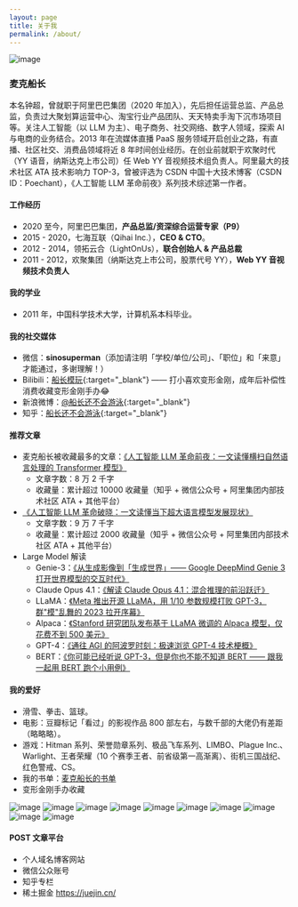 ```yaml
---
layout: page
title: 关于我
permalink: /about/
---
```


![image](/img/about/avatar.jpg)

### 麦克船长

本名钟超，曾就职于阿里巴巴集团（2020 年加入），先后担任运营总监、产品总监，负责过大聚划算运营中心、淘宝行业产品团队、天天特卖手淘下沉市场项目等。关注人工智能（以 LLM 为主）、电子商务、社交网络、数字人领域，探索 AI 与电商的业务结合。2013 年在流媒体直播 PaaS 服务领域开启创业之路，有直播、社区社交、消费品领域将近 8 年时间创业经历。在创业前就职于欢聚时代（YY 语音，纳斯达克上市公司）任 Web YY 音视频技术组负责人。阿里最大的技术社区 ATA 技术影响力 TOP-3，曾被评选为 CSDN 中国十大技术博客（CSDN ID：Poechant），《人工智能 LLM 革命前夜》系列技术综述第一作者。

#### 工作经历

* 2020 至今，阿里巴巴集团，**产品总监/资深综合运营专家（P9）**
* 2015 - 2020，七海互联（Qihai Inc.），**CEO & CTO**。
* 2012 - 2014，领拓云合（LightOnUs），**联合创始人 & 产品总裁**
* 2011 - 2012，欢聚集团（纳斯达克上市公司，股票代号 YY），**Web YY 音视频技术负责人**

#### 我的学业

* 2011 年，中国科学技术大学，计算机系本科毕业。

#### 我的社交媒体

* 微信：**sinosuperman**（添加请注明「学校/单位/公司」、「职位」和「来意」才能通过，多谢理解！）
* Bilibili：[<u>船长模玩</u>](https://space.bilibili.com/482553760){:target="_blank"} —— 打小喜欢变形金刚，成年后补偿性消费收藏变形金刚手办😂
* 新浪微博：[<u>@船长还不会游泳</u>](http://weibo.com/lauginhom){:target="_blank"}
* 知乎：[<u>船长还不会游泳</u>](https://www.zhihu.com/people/poechant){:target="_blank"}

#### 推荐文章

* 麦克船长被收藏最多的文章：[《人工智能 LLM 革命前夜：一文读懂横扫自然语言处理的 Transformer 模型》](https://www.mikecaptain.com/2023/01/22/captain-aigc-1-transformer/)
	* 文章字数：8 万 2 千字
	* 收藏量：累计超过 10000 收藏量（知乎 + 微信公众号 + 阿里集团内部技术社区 ATA + 其他平台）
* [《人工智能 LLM 革命破晓：一文读懂当下超大语言模型发展现状》](https://www.mikecaptain.com/2023/03/06/captain-aigc-2-llm/)
	* 文章字数：9 万 7 千字
	* 收藏量：累计超过 2000 收藏量（知乎 + 微信公众号 + 阿里集团内部技术社区 ATA + 其他平台）
* Large Model 解读
	* Genie-3：[《从生成影像到「生成世界」—— Google DeepMind Genie 3 打开世界模型的交互时代》](https://www.mikecaptain.com/2025/08/06/genie-3/)
	* Claude Opus 4.1：[《解读 Claude Opus 4.1：混合推理的前沿跃迁》](https://www.mikecaptain.com/2025/08/06/claude-opus-4.1/)
	* LLaMA：[《Meta 推出开源 LLaMA，用 1/10 参数规模打败 GPT-3，群"模"乱舞的 2023 拉开序幕》](https://www.mikecaptain.com/2023/02/25/meta-llama/)
	* Alpaca：[《Stanford 研究团队发布基于 LLaMA 微调的 Alpaca 模型，仅花费不到 500 美元》](https://www.mikecaptain.com/2023/03/14/captain-alpaca/)
	* GPT-4：[《通往 AGI 的阿波罗时刻：极速浏览 GPT-4 技术梗概》](https://www.mikecaptain.com/2023/03/15/mike-captain-gpt-4/)
	* BERT：[《你可能已经听说 GPT-3，但是你也不能不知道 BERT —— 跟我一起用 BERT 跑个小用例》](https://www.mikecaptain.com/2022/12/17/ai-bert-1/)
	
#### 我的爱好

* 滑雪、拳击、篮球。
* 电影：豆瓣标记「看过」的影视作品 800 部左右，与数千部的大佬仍有差距（略略略）。
* 游戏：Hitman 系列、荣誉勋章系列、极品飞车系列、LIMBO、Plague Inc.、Warlight、王者荣耀（10 个赛季王者、前省级第一高渐离）、街机三国战纪、红色警戒、CS。
* 我的书单：[麦克船长的书单](/booklist/)
* 变形金刚手办收藏

![image](/img/about/photo_10.jpg)
![image](/img/about/photo_2.jpg)
![image](/img/about/photo_6.jpg)
![image](/img/about/photo_3.jpg)
![image](/img/about/photo_4.jpg)
![image](/img/about/photo_5.jpg)
![image](/img/about/photo_1.jpg)
![image](/img/about/photo_7.jpg)
![image](/img/about/photo_8.jpg)
![image](/img/about/photo_9.jpg)

#### POST 文章平台

* 个人域名博客网站
* 微信公众账号
* 知乎专栏
* 稀土掘金 https://juejin.cn/